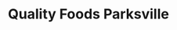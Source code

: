 ---
title: "Quality Foods Parksville"
url: /parksville/quality-foods-parksville/
shop: supermarket
---